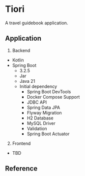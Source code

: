 # Tiori

A travel guidebook application.


## Application

1. Backend

  * Kotlin
  * Spring Boot
    * 3.2.5
    * Jar
    * Java 21
    * Initial dependency
      * Spring Boot DevTools
      * Docker Compose Support
      * JDBC API
      * Spring Data JPA
      * Flyway Migration
      * H2 Database
      * MySQL Driver
      * Validation
      * Spring Boot Actuator


2. Frontend

  * TBD


## Reference

